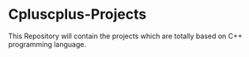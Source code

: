 # Cpluscplus-Projects
This Repository will contain the projects which are totally based on C++ programming language.
